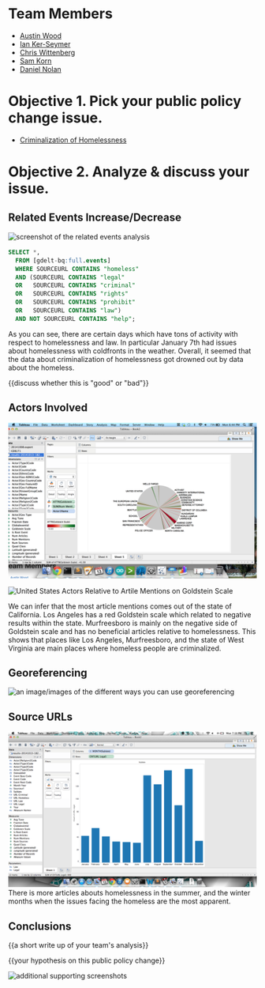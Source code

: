 # Team Members

* [Austin Wood](https://github.com/indiesquidge)
* [Ian Ker-Seymer](https://github.com/ianks)
* [Chris Wittenberg](https://github.com/cwitty1919)
* [Sam Korn](https://github.com/sako0938)
* [Daniel Nolan](https://github.com/dano8957)

# Objective 1. Pick your public policy change issue.

* [Criminalization of Homelessness](http://nationalhomeless.org/issues/civil-rights/)

# Objective 2. Analyze & discuss your issue.

## Related Events Increase/Decrease

![screenshot of the related events analysis](https://www.dropbox.com/s/d5jxnyqq8u3xgwi/Screenshot%202014-10-13%2018.45.38.png?dl=1)

```sql
SELECT *,
  FROM [gdelt-bq:full.events]
  WHERE SOURCEURL CONTAINS "homeless"
  AND (SOURCEURL CONTAINS "legal"
  OR   SOURCEURL CONTAINS "criminal"
  OR   SOURCEURL CONTAINS "rights"
  OR   SOURCEURL CONTAINS "prohibit"
  OR   SOURCEURL CONTAINS "law")
  AND NOT SOURCEURL CONTAINS "help";
```

As you can see, there are certain days which have tons of activity with respect
to homelessness and law. In particular January 7th had issues about homelessness
with coldfronts in the weather. Overall, it seemed that the data about criminalization
of homelessness got drowned out by data about the homeless.



{{discuss whether this is "good" or "bad"}}

## Actors Involved

![screenshot of actors involved analysis](Analysis2.png?raw=true)

![United States Actors Relative to Artile Mentions on Goldstein Scale](http://imgur.com/qxqMGzY.png)

We can infer that the most article mentions comes out of the state of California. Los Angeles has a red Goldstein scale which related to negative results within the state. Murfreesboro is mainly on the negative side of Goldstein scale and has no beneficial articles relative to homelessness. This shows that places like Los Angeles, Murfreesboro, and the state of West Virginia are main places where homeless people are criminalized. 

## Georeferencing

![an image/images of the different ways you can use georeferencing](image.png?raw=true)

## Source URLs

![an image of your source URL analysis](Q4.png)
There is more articles abouts homelessness in the summer, and the winter months when the issues facing the homeless are the most apparent.

## Conclusions

{{a short write up of your team's analysis}}

{{your hypothesis on this public policy change}}

![additional supporting screenshots](image.png?raw=true)
